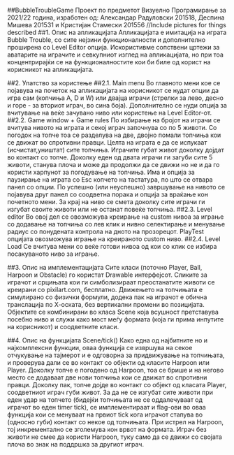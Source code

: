 ##BubbleTroubleGame
Проект по предметот Визуелно Програмирање за 2021/22 година, изработен од: Александар Радуловски 201518, Деспина Мишева 201531 и Кристијан Стамески 201556
//Include pictures for things described
##1. Опис на апликацијата
Апликацијата е имитација на играта Bubble Trouble, со сите нејзини функционалности и дополнително проширена со Level Editor опција. Искористивме сопствени цртежи за аватарите на играчите и севкупниот изглед на апликацијата, но при тоа концентрирајќи се на функционалностите кои би биле од корист на корисникот на апликацијата. 

##2. Упатство за користење
##2.1. Main menu
Во главното мени кое се појавува на почеток на апликацијата на корисникот се нудат опции да игра сам (копчиња A, D и W) или двајца играчи (стрелки за лево, десно и горе - за вториот играч, во сина боја). Дополнително се нуди опција за вчитување на веќе зачувано ниво или користење на Level Еditor-от.
##2.2. Game window + Game rules
По избирање на бројот на играчи се вчитува нивото на играта и секој играч започнува со по 5 животи. Со погодок на топче тоа се разделува на две, двојно помали топчиња кои се движат во спротивни правци. Целта на играта е да се испукаат (исчистат,уништат) сите топчиња. Играчите губат живот доколку дојдат во контакт со топче. Доколку еден од двата играчи ги загуби сите 5 животи, станува плоча и може да продолжи да се движи но не и да го користи харпунот за погодување на топчиња. Има и опција за паузирање на играта со Esc копчето на тастатура, по што се отвара панел со опции. По успешно (или неуспешно) завршување на нивото се појавува друг панел со соодветна порака и опција за враќање кон почетното мени. За крај на ниво се смета доколку сите играчи ги изгубат своите животи или не останат повеќе топчиња.
##2.3. Level editor
Во овој дел се овозможува креирање на custom нивоа за играње со додавање на топчиња со лев клик и нивно селектирање и менување радиус со понудената контрола на дното на прозорецот. PlayTest опцијата овозможува играње на креираното custom ниво.
##2.4. Level Load
Се вчитува мени со веќе готови нивоа од кои со клик се избира посакуваното ниво за играње.

##3. Опис на имплементацијата
Сите класи (поточно Player, Ball, Harpoon и Obstacle) го користат Drawable интерфејсот. Сликите за играчот и срцињата кои ги симболизираат преостанатите животи се креирани со pixilart.com, бесплатно. Движењето на топчињата е симулирано со физички формули, додека пак на играчот е обична транслација по Х-оската, без вертикални промени во позицијата. Објектите се комбинирани во класа Scene која всушност претставува посебно ниво и служи како мост меѓу формата (која ги прима инпутите на корисникот) и соодветните класи.

##4. Опис на функцијата Scene/tick()
Како една од најбитните но и најкомплексни функции, оваа функција се извршува на секое отчукување на тајмерот и е одговорна за придвижување на топчињата, и проверува дали се во контакт со објекти од класите Harpoon или Player. Доколку топче е погодено од Harpoon, тоа се брише и на негово место се додаваат две нови топчиња кои се движат во спротивни правци. Доколку пак, топче дојде во контакт со објект од класата Player, соодветниот играч губи живот. За да не се изгубат сите животи при еден удар на топчето (бидејќи топчињата не се оддалечуваат од играчот во еден timer tick), се имплементираат и flag-ови во оваа функција кои се менуваат на првиот tick кога играчот стапува во (односно губи) контакт со некое од топчињата. При истрел на Harpoon, тој инкрементално се зголемува кон врвот на формата. Играч без животи не смее да користи Harpoon, туку само да се движи со својата плоча во знак на поддршка за другиот играч.
